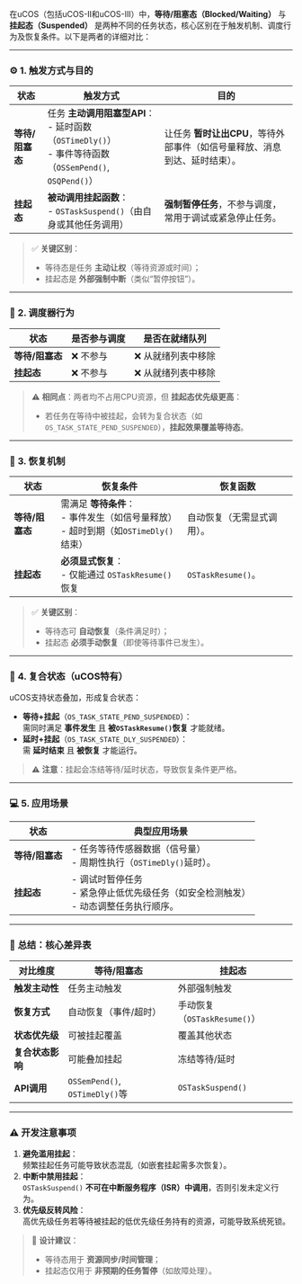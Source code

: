 在uCOS（包括uCOS-II和uCOS-III）中，**等待/阻塞态（Blocked/Waiting）** 与 **挂起态（Suspended）** 是两种不同的任务状态，核心区别在于触发机制、调度行为及恢复条件。以下是两者的详细对比：

---

### ⚙️ **1. 触发方式与目的**
| **状态**         | **触发方式**                                                                 | **目的**                                                                 |
|-------------------|----------------------------------------------------------------------------|--------------------------------------------------------------------------|
| **等待/阻塞态**   | 任务 **主动调用阻塞型API**：<br>- 延时函数（`OSTimeDly()`）<br>- 事件等待函数（`OSSemPend()`, `OSQPend()`） | 让任务 **暂时让出CPU**，等待外部事件（如信号量释放、消息到达、延时结束）。 |
| **挂起态**        | **被动调用挂起函数**：<br>- `OSTaskSuspend()`（由自身或其他任务调用）               | **强制暂停任务**，不参与调度，常用于调试或紧急停止任务。              |

> ✅ **关键区别**：  
> - 等待态是任务 **主动让权**（等待资源或时间）；  
> - 挂起态是 **外部强制中断**（类似“暂停按钮”）。

---

### 🔄 **2. 调度器行为**
| **状态**         | **是否参与调度** | **是否在就绪队列** |
|-------------------|----------------|------------------|
| **等待/阻塞态**   | ❌ 不参与        | ❌ 从就绪列表中移除   |
| **挂起态**        | ❌ 不参与        | ❌ 从就绪列表中移除   |

> ⚠️ **相同点**：两者均不占用CPU资源，但 **挂起态优先级更高**：  
> - 若任务在等待中被挂起，会转为复合状态（如`OS_TASK_STATE_PEND_SUSPENDED`），**挂起效果覆盖等待态**。

---

### 🔋 **3. 恢复机制**
| **状态**         | **恢复条件**                                                                 | **恢复函数**               |
|-------------------|----------------------------------------------------------------------------|--------------------------|
| **等待/阻塞态**   | 需满足 **等待条件**：<br>- 事件发生（如信号量释放）<br>- 超时到期（如`OSTimeDly()`结束） | 自动恢复（无需显式调用）。 |
| **挂起态**        | **必须显式恢复**：<br>- 仅能通过 `OSTaskResume()` 恢复                             | `OSTaskResume()`。 |

> ✅ **关键区别**：  
> - 等待态可 **自动恢复**（条件满足时）；  
> - 挂起态 **必须手动恢复**（即使等待事件已发生）。

---

### 🧩 **4. 复合状态（uCOS特有）**
uCOS支持状态叠加，形成复合状态：
- **等待+挂起**（`OS_TASK_STATE_PEND_SUSPENDED`）：  
  需同时满足 **事件发生** 且 **被`OSTaskResume()`恢复** 才能就绪。
- **延时+挂起**（`OS_TASK_STATE_DLY_SUSPENDED`）：  
  需 **延时结束** 且 **被恢复** 才能运行。

> ⚠️ **注意**：挂起会冻结等待/延时状态，导致恢复条件更严格。

---

### 💻 **5. 应用场景**
| **状态**         | **典型应用场景**                                                                 |
|-------------------|-------------------------------------------------------------------------------|
| **等待/阻塞态**   | - 任务等待传感器数据（信号量）<br>- 周期性执行（`OSTimeDly()`延时）。             |
| **挂起态**        | - 调试时暂停任务<br>- 紧急停止低优先级任务（如安全检测触发）<br>- 动态调整任务执行顺序。 |

---

### 📌 **总结：核心差异表**
| **对比维度**       | **等待/阻塞态**                  | **挂起态**                     |
|--------------------|--------------------------------|-------------------------------|
| **触发主动性**      | 任务主动触发                    | 外部强制触发                   |
| **恢复方式**        | 自动恢复（事件/超时）             | 手动恢复（`OSTaskResume()`）   |
| **状态优先级**      | 可被挂起覆盖                    | 覆盖其他状态                   |
| **复合状态影响**    | 可能叠加挂起                    | 冻结等待/延时                 |
| **API调用**        | `OSSemPend()`, `OSTimeDly()`等 | `OSTaskSuspend()`            |

---

### ⚠️ **开发注意事项**
1. **避免滥用挂起**：  
   频繁挂起任务可能导致状态混乱（如嵌套挂起需多次恢复）。
2. **中断中禁用挂起**：  
   `OSTaskSuspend()` **不可在中断服务程序（ISR）中调用**，否则引发未定义行为。
3. **优先级反转风险**：  
   高优先级任务若等待被挂起的低优先级任务持有的资源，可能导致系统死锁。

> 💎 **设计建议**：  
> - 等待态用于 **资源同步/时间管理**；  
> - 挂起态仅用于 **非预期的任务暂停**（如故障处理）。